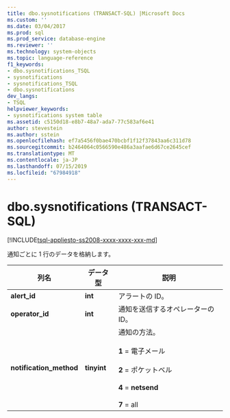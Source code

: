 ```yaml
---
title: dbo.sysnotifications (TRANSACT-SQL) |Microsoft Docs
ms.custom: ''
ms.date: 03/04/2017
ms.prod: sql
ms.prod_service: database-engine
ms.reviewer: ''
ms.technology: system-objects
ms.topic: language-reference
f1_keywords:
- dbo.sysnotifications_TSQL
- sysnotifications
- sysnotifications_TSQL
- dbo.sysnotifications
dev_langs:
- TSQL
helpviewer_keywords:
- sysnotifications system table
ms.assetid: c5150d18-e8b7-48a7-ada7-77c583af6e41
author: stevestein
ms.author: sstein
ms.openlocfilehash: ef7a5456f0bae470bcbf1f12f37843aa6c311d78
ms.sourcegitcommit: b2464064c0566590e486a3aafae6d67ce2645cef
ms.translationtype: MT
ms.contentlocale: ja-JP
ms.lasthandoff: 07/15/2019
ms.locfileid: "67984918"
---
```

# <a name="dbosysnotifications-transact-sql"></a>dbo.sysnotifications (TRANSACT-SQL)
[!INCLUDE[tsql-appliesto-ss2008-xxxx-xxxx-xxx-md](../../includes/tsql-appliesto-ss2008-xxxx-xxxx-xxx-md.md)]

  通知ごとに 1 行のデータを格納します。  
  
|列名|データ型|説明|  
|-----------------|---------------|-----------------|  
|**alert_id**|**int**|アラートの ID。|  
|**operator_id**|**int**|通知を送信するオペレーターの ID。|  
|**notification_method**|**tinyint**|通知の方法。<br /><br /> **1** = 電子メール<br /><br /> **2** = ポケットベル<br /><br /> **4** = **netsend**<br /><br /> **7** = all|  
  
  
